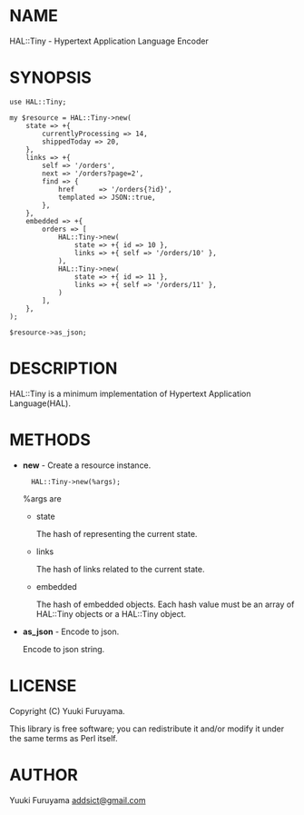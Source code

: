 # NAME

HAL::Tiny - Hypertext Application Language Encoder

# SYNOPSIS

    use HAL::Tiny;

    my $resource = HAL::Tiny->new(
        state => +{
            currentlyProcessing => 14,
            shippedToday => 20,
        },
        links => +{
            self => '/orders',
            next => '/orders?page=2',
            find => {
                href      => '/orders{?id}',
                templated => JSON::true,
            },
        },
        embedded => +{
            orders => [
                HAL::Tiny->new(
                    state => +{ id => 10 },
                    links => +{ self => '/orders/10' },
                ),
                HAL::Tiny->new(
                    state => +{ id => 11 },
                    links => +{ self => '/orders/11' },
                )
            ],
        },
    );

    $resource->as_json;

# DESCRIPTION

HAL::Tiny is a minimum implementation of Hypertext Application Language(HAL).

# METHODS

- **new** - Create a resource instance.

        HAL::Tiny->new(%args);

    %args are

    - state

        The hash of representing the current state.

    - links

        The hash of links related to the current state.

    - embedded

        The hash of embedded objects.
        Each hash value must be an array of HAL::Tiny objects or a HAL::Tiny object.

- **as\_json** - Encode to json.

    Encode to json string.

# LICENSE

Copyright (C) Yuuki Furuyama.

This library is free software; you can redistribute it and/or modify
it under the same terms as Perl itself.

# AUTHOR

Yuuki Furuyama <addsict@gmail.com>
